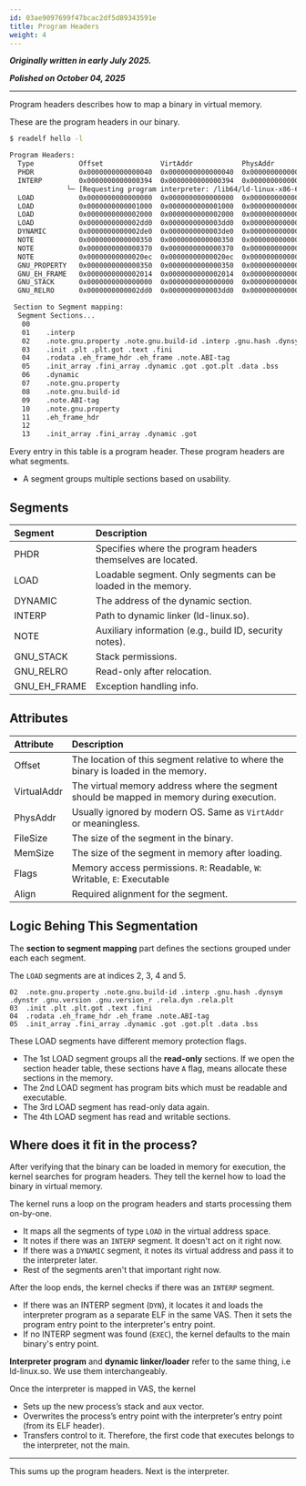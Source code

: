 ```yaml
---
id: 03ae9097699f47bcac2df5d89343591e
title: Program Headers
weight: 4
---
```


***Originally written in early July 2025.***

***Polished on October 04, 2025***

---

Program headers describes how to map a binary in virtual memory.

These are the program headers in our binary.
```bash
$ readelf hello -l

Program Headers:
  Type           Offset              VirtAddr            PhysAddr            FileSiz             MemSiz              Flags   Align
  PHDR           0x0000000000000040  0x0000000000000040  0x0000000000000040  0x0000000000000310  0x0000000000000310    R      0x8
  INTERP         0x0000000000000394  0x0000000000000394  0x0000000000000394  0x000000000000001c  0x000000000000001c    R      0x1
              └─ [Requesting program interpreter: /lib64/ld-linux-x86-64.so.2]
  LOAD           0x0000000000000000  0x0000000000000000  0x0000000000000000  0x0000000000000628  0x0000000000000628    R      0x1000
  LOAD           0x0000000000001000  0x0000000000001000  0x0000000000001000  0x000000000000015d  0x000000000000015d    R E    0x1000
  LOAD           0x0000000000002000  0x0000000000002000  0x0000000000002000  0x000000000000010c  0x000000000000010c    R      0x1000
  LOAD           0x0000000000002dd0  0x0000000000003dd0  0x0000000000003dd0  0x0000000000000248  0x0000000000000250    RW     0x1000
  DYNAMIC        0x0000000000002de0  0x0000000000003de0  0x0000000000003de0  0x00000000000001e0  0x00000000000001e0    RW     0x8
  NOTE           0x0000000000000350  0x0000000000000350  0x0000000000000350  0x0000000000000020  0x0000000000000020    R      0x8
  NOTE           0x0000000000000370  0x0000000000000370  0x0000000000000370  0x0000000000000024  0x0000000000000024    R      0x4
  NOTE           0x00000000000020ec  0x00000000000020ec  0x00000000000020ec  0x0000000000000020  0x0000000000000020    R      0x4
  GNU_PROPERTY   0x0000000000000350  0x0000000000000350  0x0000000000000350  0x0000000000000020  0x0000000000000020    R      0x8
  GNU_EH_FRAME   0x0000000000002014  0x0000000000002014  0x0000000000002014  0x000000000000002c  0x000000000000002c    R      0x4
  GNU_STACK      0x0000000000000000  0x0000000000000000  0x0000000000000000  0x0000000000000000  0x0000000000000000    RW     0x10
  GNU_RELRO      0x0000000000002dd0  0x0000000000003dd0  0x0000000000003dd0  0x0000000000000230  0x0000000000000230    R      0x1

 Section to Segment mapping:
  Segment Sections...
   00     
   01    .interp 
   02    .note.gnu.property .note.gnu.build-id .interp .gnu.hash .dynsym .dynstr .gnu.version .gnu.version_r .rela.dyn .rela.plt 
   03    .init .plt .plt.got .text .fini 
   04    .rodata .eh_frame_hdr .eh_frame .note.ABI-tag 
   05    .init_array .fini_array .dynamic .got .got.plt .data .bss 
   06    .dynamic 
   07    .note.gnu.property 
   08    .note.gnu.build-id 
   09    .note.ABI-tag 
   10    .note.gnu.property 
   11    .eh_frame_hdr 
   12
   13    .init_array .fini_array .dynamic .got
```

Every entry in this table is a program header. These program headers are what segments.
  - A segment groups multiple sections based on usability.

## Segments

| Segment      | Description |
| :------      | :---------- |
| PHDR         | Specifies where the program headers themselves are located.  |
| LOAD         | Loadable segment. Only segments can be loaded in the memory. |
| DYNAMIC      | The address of the dynamic section.   |
| INTERP       | Path to dynamic linker (ld-linux.so). |
| NOTE         | Auxiliary information (e.g., build ID, security notes). |
| GNU_STACK    | Stack permissions. |
| GNU_RELRO    | Read-only after relocation. |
| GNU_EH_FRAME | Exception handling info.    |

## Attributes

| Attribute   | Description |
| :--------   | :---------- |
| Offset      | The location of this segment relative to where the binary is loaded in the memory. |
| VirtualAddr | The virtual memory address where the segment should be mapped in memory during execution. |
| PhysAddr    | Usually ignored by modern OS. Same as `VirtAddr` or meaningless. |
| FileSize    | The size of the segment in the binary. |
| MemSize     | The size of the segment in memory after loading. |
| Flags       | Memory access permissions. `R`: Readable, `W`: Writable, `E`: Executable |
| Align       | Required alignment for the segment. |

## Logic Behing This Segmentation

The **section to segment mapping** part defines the sections grouped under each each segment.

The `LOAD` segments are at indices 2, 3, 4 and 5.
```
02  .note.gnu.property .note.gnu.build-id .interp .gnu.hash .dynsym .dynstr .gnu.version .gnu.version_r .rela.dyn .rela.plt 
03  .init .plt .plt.got .text .fini 
04  .rodata .eh_frame_hdr .eh_frame .note.ABI-tag 
05  .init_array .fini_array .dynamic .got .got.plt .data .bss 
```

These LOAD segments have different memory protection flags.
  - The 1st LOAD segment groups all the **read-only** sections. If we open the section header table, these sections have `A` flag, means allocate these sections in the memory.
  - The 2nd LOAD segment has program bits which must be readable and executable.
  - The 3rd LOAD segment has read-only data again.
  - The 4th LOAD segment has read and writable sections.

## Where does it fit in the process?

After verifying that the binary can be loaded in memory for execution, the kernel searches for program headers. They tell the kernel how to load the binary in virtual memory.

The kernel runs a loop on the program headers and starts processing them on-by-one.
  - It maps all the segments of type `LOAD` in the virtual address space.
  - It notes if there was an `INTERP` segment. It doesn't act on it right now.
  - If there was a `DYNAMIC` segment, it notes its virtual address and pass it to the interpreter later.
  - Rest of the segments aren't that important right now.

After the loop ends, the kernel checks if there was an `INTERP` segment. 
  - If there was an INTERP segment (`DYN`), it locates it and loads the interpreter program as a separate ELF in the same VAS. Then it sets the program entry point to the interpreter's entry point.
  - If no INTERP segment was found (`EXEC`), the kernel defaults to the main binary's entry point.

**Interpreter program** and **dynamic linker/loader** refer to the same thing, i.e ld-linux.so. We use them interchangeably.

Once the interpreter is mapped in VAS, the kernel
  - Sets up the new process’s stack and aux vector.
  - Overwrites the process’s entry point with the interpreter’s entry point (from its ELF header).
  - Transfers control to it. Therefore, the first code that executes belongs to the interpreter, not the main.

---

This sums up the program headers. Next is the interpreter.